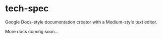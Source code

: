 # tech-spec
Google Docs-style documentation creator with a Medium-style text editor.

More docs coming soon...
